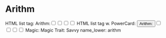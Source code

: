# Arithm

HTML list tag: <tr><td>Arithm:</td><td><input type="checkbox" name="attr_arithm" value="1"><span class="checkmark"></span></td><td><input type="checkbox" name="attr_arithm" value="2"><span class="checkmark"></span></td><td><input type="checkbox" name="attr_arithm" value="3"><span class="checkmark"></span></td><td><input type="checkbox" name="attr_arithm" value="4"><span class="checkmark"></span></td></tr>
HTML list tag w. PowerCard: <tr><td><button class="txt-btn" type="roll" value="!power {{
--name|@{name} - Arithm
--Result Set| [[ [$skill|XPND] @{BAMF|challenge}d@{arithm}>4]]
--Hits|[^skill.ss]
--1s|[^skill.ones]
--format|skillcheck
}}">Arithm:</button></td><td><input type="checkbox" name="attr_arithm" value="6"><span class="checkmark"></span></td><td><input type="checkbox" name="attr_arithm" value="8"><span class="checkmark"></span></td><td><input type="checkbox" name="attr_arithm" value="10"><span class="checkmark"></span></td><td><input type="checkbox" name="attr_arithm" value="12"><span class="checkmark"></span></td></tr>
Magic: Magic
Trait: Savvy
name_lower: arithm